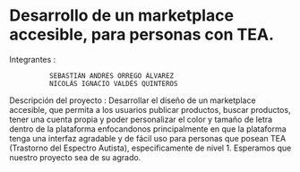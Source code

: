 # Desarrollo de un marketplace accesible, para personas con TEA.
Integrantes : 

              SEBASTIÁN ANDRÉS ORREGO ÁLVAREZ 
              NICOLÁS IGNACIO VALDÉS QUINTEROS
              
Descripción del proyecto : Desarrollar el diseño de un marketplace accesible, que permita a los usuarios 
publicar productos, buscar productos, tener una cuenta propia y poder personalizar el color y tamaño de letra dentro de la plataforma enfocandonos principalmente 
en que la plataforma tenga una interfaz agradable y de fácil uso para personas que posean TEA (Trastorno del Espectro Autista), especificamente de nivel 1. 
Esperamos que nuestro proyecto sea de su agrado.
